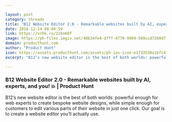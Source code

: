 ```yaml
---

layout: post
category: threads
title: "B12 Website Editor 2.0 - Remarkable websites built by AI, experts, and you! :boom:"
date: 2018-12-14 08:04:59
link: https://vrhk.co/2zXnKOf
image: https://ph-files.imgix.net/40b34fe4-d7ff-4770-9969-509ccd7260d7?auto=format&fit=crop&h=512&w=1024
domain: producthunt.com
author: "Product Hunt"
icon: https://assets.producthunt.com/assets/ph-ios-icon-e1733530a1bfc41080db8161823f1ef262cdbbc933800c0a2a706f70eb9c277a.png
excerpt: "B12’s new website editor is the best of both worlds: powerful enough for web experts to create bespoke website designs, while simple enough for customers to edit various parts of their website in just one click. Our goal is to create a website editor you’ll actually use."

---
```


### B12 Website Editor 2.0 - Remarkable websites built by AI, experts, and you! :boom: | Product Hunt

B12’s new website editor is the best of both worlds: powerful enough for web experts to create bespoke website designs, while simple enough for customers to edit various parts of their website in just one click. Our goal is to create a website editor you’ll actually use.
